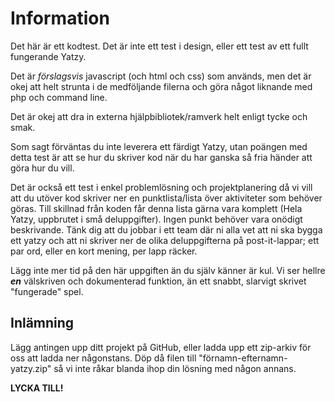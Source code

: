 # Information

Det här är ett kodtest. Det är inte ett test i design, eller ett test av ett fullt fungerande Yatzy.

Det är *förslagsvis* javascript (och html och css) som används, men det är okej att helt strunta i de medföljande filerna och göra något liknande med php och command line.

Det är okej att dra in externa hjälpbibliotek/ramverk helt enligt tycke och smak.

Som sagt förväntas du inte leverera ett färdigt Yatzy, utan poängen med detta test är att se hur du skriver kod när du har ganska så fria händer att göra hur du vill.

Det är också ett test i enkel problemlösning och projektplanering då vi vill att du utöver kod skriver ner en punktlista/lista över aktiviteter som behöver göras. Till skillnad från koden får denna lista gärna vara komplett (Hela Yatzy, uppbrutet i små deluppgifter). Ingen punkt behöver vara onödigt beskrivande. Tänk dig att du jobbar i ett team där ni alla vet att ni ska bygga ett yatzy och att ni skriver ner de olika deluppgifterna på post-it-lappar; ett par ord, eller en kort mening, per lapp räcker.

Lägg inte mer tid på den här uppgiften än du själv känner är kul. Vi ser hellre ***en*** välskriven och dokumenterad funktion, än ett snabbt, slarvigt skrivet "fungerade" spel.

## Inlämning
Lägg antingen upp ditt projekt på GitHub, eller ladda upp ett zip-arkiv för oss att ladda ner någonstans. Döp då filen till "förnamn-efternamn-yatzy.zip" så vi inte råkar blanda ihop din lösning med någon annans.

**LYCKA TILL!**